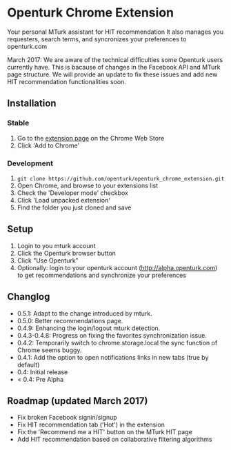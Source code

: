 # Openturk Chrome Extension
Your personal MTurk assistant for HIT recommendation
It also manages you requesters, search terms, and syncronizes your preferences to openturk.com

March 2017: We are aware of the technical difficulties some Openturk users currently have. This is bacause of changes in the Facebook API and MTurk page structure. We will provide an update to fix these issues and add new HIT recommendation functionalities soon.

## Installation

### Stable

1. Go to the [extension page](https://chrome.google.com/webstore/detail/openturk/kjcgglnfcafddffbkghnlhongefbcjil/) on the Chrome Web Store
2. Click 'Add to Chrome'

### Development

1. `git clone https://github.com/openturk/openturk_chrome_extension.git`
2. Open Chrome, and browse to your extensions list
3. Check the 'Developer mode' checkbox
4. Click 'Load unpacked extension'
5. Find the folder you just cloned and save

## Setup

1. Login to you mturk account
2. Click the Openturk browser button
3. Click "Use Openturk"
4. Optionally: login to your openturk account (http://alpha.openturk.com) to get recommendations and synchronize your preferences

## Changlog
- 0.5.1: Adapt to the change introduced by mturk.
- 0.5.0: Better recommendations page.
- 0.4.9: Enhancing the login/logout mturk detection.
- 0.4.3-0.4.8: Progress on fixing the favorites synchronization issue.
- 0.4.2: Temporarily switch to chrome.storage.local the sync function of Chrome seems buggy.
- 0.4.1: Add the option to open notifications links in new tabs (true by default)
- 0.4: Initial release
- < 0.4: Pre Alpha 

## Roadmap (updated March 2017)
- Fix broken Facebook signin/signup
- Fix HIT recommendation tab ('Hot') in the extension
- Fix the 'Recommend me a HIT' button on the MTurk HIT page
- Add HIT recommendation based on collaborative filtering algorithms
